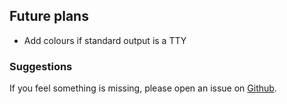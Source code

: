 ## Future plans

* Add colours if standard output is a TTY

### Suggestions

If you feel something is missing, please open an issue on
[Github](https://github.com/kseistrup/httperr/issues).

